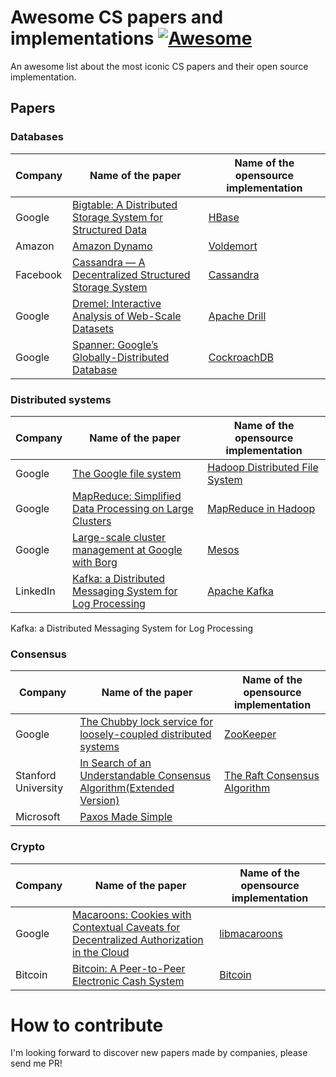 # Awesome CS papers and implementations [![Awesome](https://cdn.rawgit.com/sindresorhus/awesome/d7305f38d29fed78fa85652e3a63e154dd8e8829/media/badge.svg)](https://github.com/sindresorhus/awesome)

An awesome list about the most iconic CS papers and their open source implementation.

## Papers

### Databases

| Company | Name of the paper   |  Name of the opensource implementation  |
| ------------- | ------------- | ---------------- |
| Google |  [Bigtable: A Distributed Storage System for Structured Data](https://static.googleusercontent.com/media/research.google.com/fr//archive/bigtable-osdi06.pdf) | [HBase](https://hbase.apache.org)
| Amazon | [Amazon Dynamo](http://s3.amazonaws.com/AllThingsDistributed/sosp/amazon-dynamo-sosp2007.pdf) | [Voldemort](https://github.com/voldemort/voldemort)
| Facebook | [Cassandra — A Decentralized Structured Storage System](http://www.cs.cornell.edu/projects/ladis2009/papers/lakshman-ladis2009.pdf) | [Cassandra](http://cassandra.apache.org/)
| Google | [Dremel: Interactive Analysis of Web-Scale Datasets](https://static.googleusercontent.com/media/research.google.com/fr//pubs/archive/36632.pdf) | [Apache Drill](https://drill.apache.org/)
| Google | [Spanner: Google’s Globally-Distributed Database](https://static.googleusercontent.com/media/research.google.com/fr//archive/spanner-osdi2012.pdf) | [CockroachDB](https://github.com/cockroachdb/cockroach)

### Distributed systems

| Company | Name of the paper   |  Name of the opensource implementation  |
| ------------- | ------------- | ---------------- |
| Google | [The Google file system](https://research.google.com/archive/gfs-sosp2003.pdf)  |[Hadoop Distributed File System](https://hadoop.apache.org/docs/r1.2.1/hdfs_design.html)  |
| Google |  [MapReduce: Simplified Data Processing on Large Clusters](https://static.googleusercontent.com/media/research.google.com/fr//archive/mapreduce-osdi04.pdf) | [MapReduce in Hadoop](https://hadoop.apache.org/docs/r1.2.1/mapred_tutorial.html)
| Google | [Large-scale cluster management at Google with Borg](https://research.google.com/pubs/archive/43438.pdf) | [Mesos](http://mesos.apache.org/)
| LinkedIn | [Kafka: a Distributed Messaging System for Log Processing](http://notes.stephenholiday.com/Kafka.pdf) | [Apache Kafka](http://kafka.apache.org/)

Kafka: a Distributed Messaging System for Log Processing

### Consensus

| Company | Name of the paper   |  Name of the opensource implementation  |
| ------------- | ------------- | ---------------- |
| Google | [The Chubby lock service for loosely-coupled distributed systems](https://static.googleusercontent.com/media/research.google.com/fr//archive/chubby-osdi06.pdf) | [ZooKeeper](http://zookeeper.apache.org/)
| Stanford University | [In Search of an Understandable Consensus Algorithm(Extended Version)](https://raft.github.io/raft.pdf) | [The Raft Consensus Algorithm](https://raft.github.io/)
| Microsoft | [Paxos Made Simple](https://www.microsoft.com/en-us/research/wp-content/uploads/2016/12/paxos-simple-Copy.pdf) | 

### Crypto

| Company | Name of the paper   |  Name of the opensource implementation  |
| ------------- | ------------- | ---------------- |
| Google |  [Macaroons: Cookies with Contextual Caveats for Decentralized Authorization in the Cloud](https://research.google.com/pubs/archive/41892.pdf) | [libmacaroons](https://github.com/rescrv/libmacaroons)
| Bitcoin |  [Bitcoin: A Peer-to-Peer Electronic Cash System](https://bitcoin.org/bitcoin.pdf) | [Bitcoin](https://github.com/bitcoin/bitcoin)

# How to contribute

I'm looking forward to discover new papers made by companies, please send me PR!
